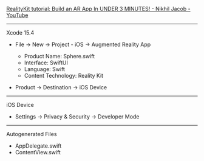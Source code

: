 [RealityKit tutorial: Build an AR App In UNDER 3 MINUTES! - Nikhil Jacob - YouTube](https://youtu.be/jjCsI56XavI?si=nvzsyq73epWZ3GdM)

- - - -

Xcode 15.4

* File -> New -> Project - iOS -> Augmented Reality App
  * Product Name: Sphere.swift
  * Interface: SwiftUI
  * Language: Swift
  * Content Technology: Reality Kit 

* Product -> Destination -> iOS Device
- - - -

iOS Device
* Settings -> Privacy & Security -> Developer Mode

- - - -

Autogenerated Files
* AppDelegate.swift
* ContentView.swift
